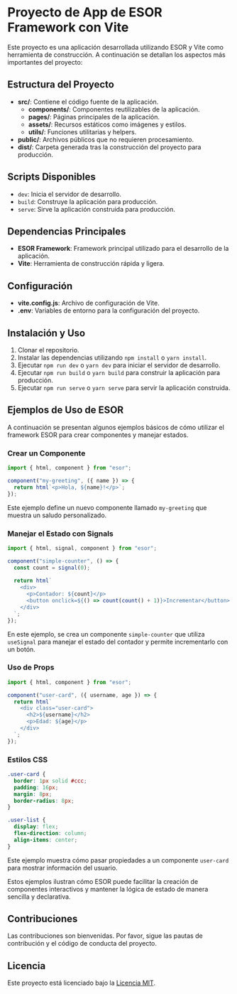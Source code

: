 # Proyecto de App de ESOR Framework con Vite

Este proyecto es una aplicación desarrollada utilizando ESOR y Vite como herramienta de construcción. A continuación se detallan los aspectos más importantes del proyecto:

## Estructura del Proyecto

- **src/**: Contiene el código fuente de la aplicación.
    - **components/**: Componentes reutilizables de la aplicación.
    - **pages/**: Páginas principales de la aplicación.
    - **assets/**: Recursos estáticos como imágenes y estilos.
    - **utils/**: Funciones utilitarias y helpers.
- **public/**: Archivos públicos que no requieren procesamiento.
- **dist/**: Carpeta generada tras la construcción del proyecto para producción.

## Scripts Disponibles

- `dev`: Inicia el servidor de desarrollo.
- `build`: Construye la aplicación para producción.
- `serve`: Sirve la aplicación construida para producción.

## Dependencias Principales

- **ESOR Framework**: Framework principal utilizado para el desarrollo de la aplicación.
- **Vite**: Herramienta de construcción rápida y ligera.

## Configuración

- **vite.config.js**: Archivo de configuración de Vite.
- **.env**: Variables de entorno para la configuración del proyecto.

## Instalación y Uso

1. Clonar el repositorio.
2. Instalar las dependencias utilizando `npm install` o `yarn install`.
3. Ejecutar `npm run dev` o `yarn dev` para iniciar el servidor de desarrollo.
4. Ejecutar `npm run build` o `yarn build` para construir la aplicación para producción.
5. Ejecutar `npm run serve` o `yarn serve` para servir la aplicación construida.

## Ejemplos de Uso de ESOR

A continuación se presentan algunos ejemplos básicos de cómo utilizar el framework ESOR para crear componentes y manejar estados.

### Crear un Componente

```javascript
import { html, component } from "esor";

component("my-greeting", ({ name }) => {
  return html`<p>Hola, ${name}!</p>`;
});
```

Este ejemplo define un nuevo componente llamado `my-greeting` que muestra un saludo personalizado.

### Manejar el Estado con Signals

```javascript
import { html, signal, component } from "esor";

component("simple-counter", () => {
  const count = signal(0);
  
  return html`
    <div>
      <p>Contador: ${count}</p>
      <button onclick=${() => count(count() + 1)}>Incrementar</button>
    </div>
  `;
});
```

En este ejemplo, se crea un componente `simple-counter` que utiliza `useSignal` para manejar el estado del contador y permite incrementarlo con un botón.

### Uso de Props

```javascript
import { html, component } from "esor";

component("user-card", ({ username, age }) => {
  return html`
    <div class="user-card">
      <h2>${username}</h2>
      <p>Edad: ${age}</p>
    </div>
  `;
});
```

### Estilos CSS

```css
.user-card {
  border: 1px solid #ccc;
  padding: 16px;
  margin: 8px;
  border-radius: 8px;
}

.user-list {
  display: flex;
  flex-direction: column;
  align-items: center;
}
```

Este ejemplo muestra cómo pasar propiedades a un componente `user-card` para mostrar información del usuario.

Estos ejemplos ilustran cómo ESOR puede facilitar la creación de componentes interactivos y mantener la lógica de estado de manera sencilla y declarativa.

## Contribuciones

Las contribuciones son bienvenidas. Por favor, sigue las pautas de contribución y el código de conducta del proyecto.

## Licencia

Este proyecto está licenciado bajo la [Licencia MIT](LICENSE).
